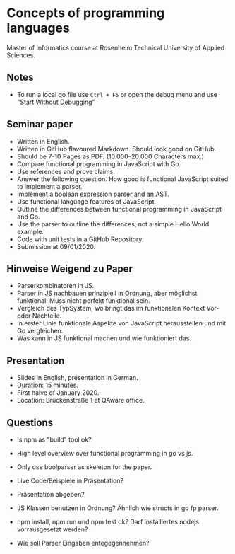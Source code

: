 # Concepts of programming languages

Master of Informatics course at Rosenheim Technical University of Applied Sciences.

## Notes

- To run a local go file use `Ctrl + F5` or open the debug menu and use "Start Without Debugging"

## Seminar paper

- Written in English.
- Written in GitHub flavoured Markdown. Should look good on GitHub.
- Should be 7-10 Pages as PDF. (10.000–20.000 Characters max.)
- Compare functional programming in JavaScript with Go.
- Use references and prove claims.
- Answer the following question. How good is functional JavaScript suited to implement a parser.
- Implement a boolean expression parser and an AST.
- Use functional language features of JavaScript.
- Outline the differences between functional programming in JavaScript and Go.
- Use the parser to outline the differences, not a simple Hello World example.
- Code with unit tests in a GitHub Repository.
- Submission at 09/01/2020.

## Hinweise Weigend zu Paper

- Parserkombinatoren in JS.
- Parser in JS nachbauen prinzipiell in Ordnung, aber möglichst funktional. Muss nicht perfekt funktional sein.
- Vergleich des TypSystem, wo bringt das im funktionalen Kontext Vor- oder Nachteile.
- In erster Linie funktionale Aspekte von JavaScript herausstellen und mit Go vergleichen.
- Was kann in JS funktional machen und wie funktioniert das.

## Presentation

- Slides in English, presentation in German.
- Duration: 15 minutes.
- First halve of January 2020.
- Location: Brückenstraße 1 at QAware office.

## Questions

- Is npm as "build" tool ok?
- High level overview over functional programming in go vs js.
- Only use boolparser as skeleton for the paper.

- Live Code/Beispiele in Präsentation?
- Präsentation abgeben?

- JS Klassen benutzen in Ordnung? Ähnlich wie structs in go fp parser.
- npm install, npm run und npm test ok? Darf installiertes nodejs vorrausgesetzt werden?
- Wie soll Parser Eingaben entegegennehmen?

